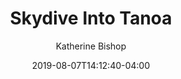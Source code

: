 ---
title: "Skydive Into Tanoa"
description: "Post description"
author: "Katherine Bishop"
profiles: ["Katherine Bishop"]
profileURL: /profiles/katherine-bishop
category: ["world"]
tags: []
date: 2019-08-07T14:12:40-04:00
fictionalDate: ""
asidePhoto:
asideText:
images:
  - /images/placeholder.png
thumbnail: Thumbnail image
draft: true
---